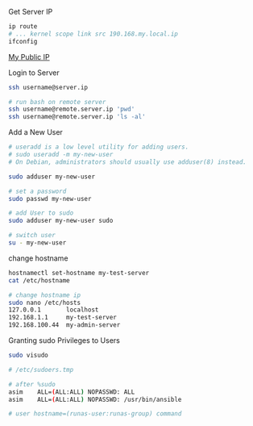 Get Server IP 
```  bash
ip route
# ... kernel scope link src 190.168.my.local.ip 
ifconfig
```


[My Public IP](https://ifconfig.co/ip)


Login to Server
```  bash
ssh username@server.ip

# run bash on remote server
ssh username@remote.server.ip 'pwd'
ssh username@remote.server.ip 'ls -al'
```


Add a New User
```  bash
# useradd is a low level utility for adding users. 
# sudo useradd -m my-new-user
# On Debian, administrators should usually use adduser(8) instead.

sudo adduser my-new-user

# set a password
sudo passwd my-new-user

# add User to sudo
sudo adduser my-new-user sudo

# switch user
su - my-new-user
```


change hostname
```  bash
hostnamectl set-hostname my-test-server
cat /etc/hostname 

# change hostname ip
sudo nano /etc/hosts
127.0.0.1       localhost
192.168.1.1     my-test-server
192.168.100.44  my-admin-server
```


Granting sudo Privileges to Users
```  bash
sudo visudo

# /etc/sudoers.tmp

# after %sudo
asim    ALL=(ALL:ALL) NOPASSWD: ALL
asim    ALL=(ALL:ALL) NOPASSWD: /usr/bin/ansible

# user hostname=(runas-user:runas-group) command
```
